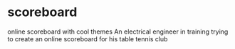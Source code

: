# scoreboard
online scoreboard with cool themes
An electrical engineer in training trying to create
an online scoreboard for his table tennis club
